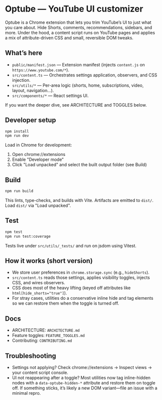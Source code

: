 # Optube — YouTube UI customizer

Optube is a Chrome extension that lets you trim YouTube’s UI to just what you care about. Hide Shorts, comments, recommendations, sidebars, and more. Under the hood, a content script runs on YouTube pages and applies a mix of attribute-driven CSS and small, reversible DOM tweaks.

## What’s here

- `public/manifest.json` — Extension manifest (injects `content.js` on `https://www.youtube.com/*`).
- `src/content.ts` — Orchestrates settings application, observers, and CSS injection.
- `src/utils/*` — Per-area logic (shorts, home, subscriptions, video, layout, navigation…).
- `src/components/*` — React settings UI.

If you want the deeper dive, see ARCHITECTURE and TOGGLES below.

## Developer setup

```zsh
npm install
npm run dev
```

Load in Chrome for development:
1) Open chrome://extensions
2) Enable "Developer mode"
3) Click "Load unpacked" and select the built output folder (see Build)

## Build

```zsh
npm run build
```

This lints, type-checks, and builds with Vite. Artifacts are emitted to `dist/`. Load `dist/` via "Load unpacked".

## Test

```zsh
npm test
npm run test:coverage
```

Tests live under `src/utils/_tests/` and run on jsdom using Vitest.

## How it works (short version)

- We store user preferences in `chrome.storage.sync` (e.g., `hideShorts`).
- `src/content.ts` reads those settings, applies visibility toggles, injects CSS, and wires observers.
- CSS does most of the heavy lifting (keyed off attributes like `html[hide_shorts="true"]`).
- For stray cases, utilities do a conservative inline hide and tag elements so we can restore them when the toggle is turned off.

## Docs

- ARCHITECTURE: `ARCHITECTURE.md`
- Feature toggles: `FEATURE_TOGGLES.md`
- Contributing: `CONTRIBUTING.md`

## Troubleshooting

- Settings not applying? Check chrome://extensions → Inspect views → your content script console.
- UI not reappearing after a toggle? Most utilities now tag inline-hidden nodes with a `data-optube-hidden-*` attribute and restore them on toggle off. If something sticks, it’s likely a new DOM variant—file an issue with a minimal repro.
